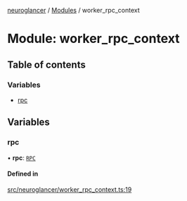 [neuroglancer](../README.md) / [Modules](../modules.md) / worker\_rpc\_context

# Module: worker\_rpc\_context

## Table of contents

### Variables

- [rpc](worker_rpc_context.md#rpc)

## Variables

### rpc

• **rpc**: [`RPC`](../classes/worker_rpc.RPC.md)

#### Defined in

[src/neuroglancer/worker_rpc_context.ts:19](https://github.com/ActiveBrainAtlas2/neuroglancer/blob/285e65d7/src/neuroglancer/worker_rpc_context.ts#L19)
